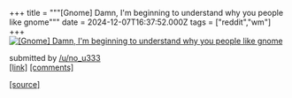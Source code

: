 +++
title = """[Gnome] Damn, I'm beginning to understand why you people like gnome"""
date = 2024-12-07T16:37:52.000Z
tags = ["reddit","wm"]
+++
[![[Gnome] Damn, I'm beginning to understand why you people like gnome](https://b.thumbs.redditmedia.com/O8DSs8txnqon_x8xzliLbsH5483oYfqVsZm-ClTNhyo.jpg "[Gnome] Damn, I'm beginning to understand why you people like gnome")](https://www.reddit.com/r/unixporn/comments/1h8wbhe/gnome_damn_im_beginning_to_understand_why_you/)

submitted by [/u/no\_u333](https://www.reddit.com/user/no_u333)  
[\[link\]](https://www.reddit.com/gallery/1h8wbhe) [\[comments\]](https://www.reddit.com/r/unixporn/comments/1h8wbhe/gnome_damn_im_beginning_to_understand_why_you/)

[[source]](https://www.reddit.com/r/unixporn/comments/1h8wbhe/gnome_damn_im_beginning_to_understand_why_you/)
